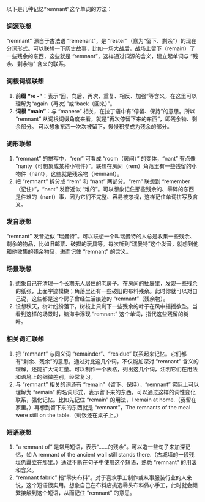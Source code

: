 以下是几种记忆“remnant”这个单词的方法：

### 词源联想
“remnant” 源自于古法语 “remenant”，是 “rester”（意为“留下、剩余”）的现在分词形式。可以联想一下历史故事，比如一场大战后，战场上留下（remain）了一些残余的东西，这些就是 “remnant”，这样通过词源的含义，建立起单词与 “残余、剩余物” 含义的联系。

### 词根词缀联想
1. **前缀 “re -”**：表示“回、向后、再次、重复、相反、加强”等含义，在这里可以理解为“again（再次）”或“back（回来）”。
2. **词根 “main”**：与 “manere” 相关，在拉丁语中有“停留、保持”的意思。所以 “remnant” 从词根词缀角度来看，就是“再次停留下来的东西”，即残余物、剩余部分。
可以想象东西一次次被留下，慢慢积攒成为残余的部分。

### 词形联想
1. “remnant” 的拼写中，“rem” 可看成 “room（房间）” 的变体，“nant” 有点像 “nanty（可想象成某种小物件）”。联想在房间（rem）角落里有一些残留的小物件（nant），这些就是残余物（remnant）。
2. 把 “remnant” 拆分成 “rem” 和 “nant” 两部分。“rem” 联想到 “remember（记住）”，“nant” 发音近似 “难的”。可以想象记住那些残余的、零碎的东西是件难的（nant）事，因为它们不完整、容易被忽视，这样记住单词拼写及含义。

### 发音联想
“remnant” 发音近似 “瑞曼特”。可以联想一个叫瑞曼特的人总是收集一些残余、剩余的物品，比如旧邮票、破损的玩具等。每次听到“瑞曼特”这个发音，就想到他和他收集的残余物品，进而记住 “remnant” 的含义。

### 场景联想
1. 想象自己在清理一个长期无人居住的老房子。在房间的抽屉里，发现一些残余的纸张，上面字迹模糊；角落里还有一些破旧的布料残余。此时你就可以对自己说，这些都是这个房子曾经生活痕迹的 “remnant”（残余物）。
2. 设想秋天，树叶纷纷落下，树枝上只剩下一些残余的叶子在风中摇摇欲坠。当看到这样的场景时，脑海中浮现 “remnant” 这个单词，指代这些残留的树叶。

### 相关词汇联想
1. 把 “remnant” 与同义词 “remainder”、“residue” 联系起来记忆。它们都有“剩余、残余”的意思，通过对比这几个词，不仅能加深对 “remnant” 含义的理解，还能扩大词汇量。可以制作一个表格，列出这几个词，注明它们在用法和语境上的细微差别，经常复习。
2. 与 “remnant” 相关的词还有 “remain”（留下、保持），“remnant” 实际上可以理解为 “remain” 的名词形式，表示留下来的东西。可以通过这样的词性变化联系，强化记忆。比如先记住 “remain” 的用法，I remain at home.（我留在家里。）再想到留下来的东西就是 “remnant”，The remnants of the meal were still on the table.（剩饭还在桌子上。）

### 短语联想
1. “a remnant of” 是常用短语，表示“……的残余”。可以造一些句子来加深记忆，如 A remnant of the ancient wall still stands there.（古城墙的一段残垣仍矗立在那里。）通过不断在句子中使用这个短语，熟悉 “remnant” 的用法和含义。
2. “remnant fabric” 指“零头布料”。对于喜欢手工制作或从事服装行业的人来说，这个短语很实用。想象自己在布料店挑选零头布料做小手工，此时就会频繁接触到这个短语，从而记住 “remnant” 的意思。 